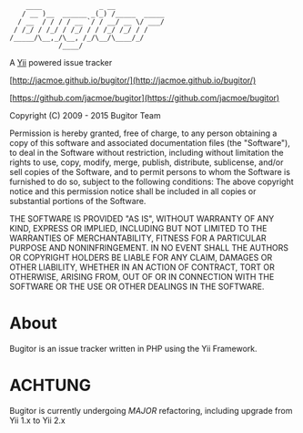~~~
    ____              _ __
   / __ )__  ______ _(_) /_____  _____
  / __  / / / / __ `/ / __/ __ \/ ___/
 / /_/ / /_/ / /_/ / / /_/ /_/ / /
/_____/\__,_/\__, /_/\__/\____/_/
            /____/
~~~
A [Yii](http://www.yiiframework.com/) powered issue tracker

[http://jacmoe.github.io/bugitor/](http://jacmoe.github.io/bugitor/)  

[https://github.com/jacmoe/bugitor](https://github.com/jacmoe/bugitor)

Copyright (C) 2009 - 2015 Bugitor Team

Permission is hereby granted, free of charge, to any person
obtaining a copy of this software and associated documentation files
(the "Software"), to deal in the Software without restriction,
including without limitation the rights to use, copy, modify, merge,
publish, distribute, sublicense, and/or sell copies of the Software,
and to permit persons to whom the Software is furnished to do so,
subject to the following conditions:
The above copyright notice and this permission notice shall be included
in all copies or substantial portions of the Software.

THE SOFTWARE IS PROVIDED "AS IS", WITHOUT WARRANTY OF ANY KIND,
EXPRESS OR IMPLIED, INCLUDING BUT NOT LIMITED TO THE WARRANTIES OF
MERCHANTABILITY, FITNESS FOR A PARTICULAR PURPOSE AND NONINFRINGEMENT.
IN NO EVENT SHALL THE AUTHORS OR COPYRIGHT HOLDERS BE LIABLE FOR ANY CLAIM,
DAMAGES OR OTHER LIABILITY, WHETHER IN AN ACTION OF CONTRACT, TORT
OR OTHERWISE, ARISING FROM, OUT OF OR IN CONNECTION WITH THE SOFTWARE
OR THE USE OR OTHER DEALINGS IN THE SOFTWARE.


# About
Bugitor is an issue tracker written in PHP using the Yii Framework.

# ACHTUNG
Bugitor is currently undergoing *MAJOR* refactoring, including upgrade from Yii 1.x to Yii 2.x
